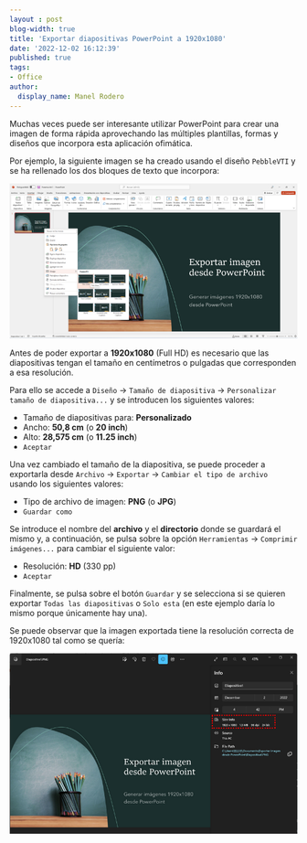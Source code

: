 ```yaml
---
layout : post
blog-width: true
title: 'Exportar diapositivas PowerPoint a 1920x1080'
date: '2022-12-02 16:12:39'
published: true
tags:
- Office
author:
  display_name: Manel Rodero
---
```


Muchas veces puede ser interesante utilizar PowerPoint para crear una imagen de forma rápida aprovechando las múltiples plantillas, formas y diseños que incorpora esta aplicación ofimática.

Por ejemplo, la siguiente imagen se ha creado usando el diseño `PebbleVTI` y se ha rellenado los dos bloques de texto que incorpora: 

![Diseño PebbleVTI][1]

Antes de poder exportar a **1920x1080** (Full HD) es necesario que las diapositivas tengan el tamaño en centímetros o pulgadas que corresponden a esa resolución.

Para ello se accede a `Diseño` &rarr; `Tamaño de diapositiva` &rarr; `Personalizar tamaño de diapositiva...` y se introducen los siguientes valores:

* Tamaño de diapositivas para: **Personalizado**
* Ancho: **50,8 cm** (o **20 inch**)
* Alto: **28,575 cm** (o **11.25 inch**)
* `Aceptar`

Una vez cambiado el tamaño de la diapositiva, se puede proceder a exportarla desde `Archivo` &rarr; `Exportar` &rarr; `Cambiar el tipo de archivo` usando los siguientes valores:

* Tipo de archivo de imagen: **PNG** (o **JPG**)
* `Guardar como`

Se introduce el nombre del **archivo** y el **directorio** donde se guardará el mismo y, a continuación, se pulsa sobre la opción `Herramientas` &rarr; `Comprimir imágenes...` para cambiar el siguiente valor:

* Resolución: **HD** (330 pp)
* `Aceptar`

Finalmente, se pulsa sobre el botón `Guardar` y se selecciona si se quieren exportar `Todas las diapositivas` o `Solo esta` (en este ejemplo daría lo mismo porque únicamente hay una).

Se puede observar que la imagen exportada tiene la resolución correcta de 1920x1080 tal como se quería:

![Diapositiva exportada][2]

[1]: /assets/img/blog/2022-12-02_image_1.png "Diseño PebbleVTI"
[2]: /assets/img/blog/2022-12-02_image_2.png "Diapositiva exportada"